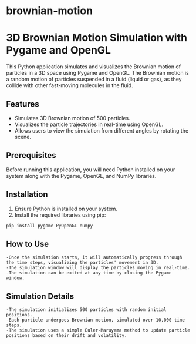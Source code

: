 # brownian-motion
# 3D Brownian Motion Simulation with Pygame and OpenGL

This Python application simulates and visualizes the Brownian motion of particles in a 3D space using Pygame and OpenGL. The Brownian motion is a random motion of particles suspended in a fluid (liquid or gas), as they collide with other fast-moving molecules in the fluid.

## Features

- Simulates 3D Brownian motion of 500 particles.
- Visualizes the particle trajectories in real-time using OpenGL.
- Allows users to view the simulation from different angles by rotating the scene.

## Prerequisites

Before running this application, you will need Python installed on your system along with the Pygame, OpenGL, and NumPy libraries.

## Installation

1. Ensure Python is installed on your system.
2. Install the required libraries using pip:

```bash
pip install pygame PyOpenGL numpy
```
## How to Use

    -Once the simulation starts, it will automatically progress through the time steps, visualizing the particles' movement in 3D.
    -The simulation window will display the particles moving in real-time.
    -The simulation can be exited at any time by closing the Pygame window.

## Simulation Details

    -The simulation initializes 500 particles with random initial positions.
    -Each particle undergoes Brownian motion, simulated over 10,000 time steps.
    -The simulation uses a simple Euler-Maruyama method to update particle positions based on their drift and volatility.
